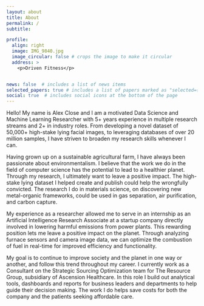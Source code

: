 ```yaml
---
layout: about
title: About
permalink: /
subtitle: 

profile:
  align: right
  image: IMG_9840.jpg
  image_circular: false # crops the image to make it circular
  address: >
    <p>Driven Fitness</p>


news: false  # includes a list of news items
selected_papers: true # includes a list of papers marked as "selected={true}"
social: true  # includes social icons at the bottom of the page
---
```


Hello! My name is Alex Close and I am a motivated Data Science and Machine Learning Researcher with 5+ years experience in multiple research streams and 2+ in industry roles. From developing a novel dataset of 50,000+ high-stake lying facial images, to leveraging databases of over 20 million samples, I have striven to broaden my research skills whenever I can.

Having grown up on a sustainable agricultural farm, I have always been passionate about environmentalism. I believe that the work we do in the field of computer science has the potential to lead to a healthier planet. Through my research, I ultimately want to leave a positive impact. The high-stake lying dataset I helped create and publish could help the wrongfully convicted. The research I do in materials science, on discovering new metal-organic frameworks, could be used in gas separation, air purification, and carbon capture.

My experience as a researcher allowed me to serve in an internship as an Artificial Intelligence Research Associate at a startup company directly involved in lowering harmful emissions from power plants. This rewarding position lets me leave a positive impact on the planet. Through analyzing furnace sensors and camera image data, we can optimize the combustion of fuel in real-time for improved efficiency and functionality.

My goal is to continue to improve society and the planet in one way or another, and follow this trend throughout my career. I currently work as a Consultant on the Strategic Sourcing Optimization team for The Resource Group, subsidiary of Ascension Healthcare. In this role I build out analytical tools, dashboards and reports for business leaders and departments to help guide their decision making. The work I do helps save costs for both the company and the patients seeking affordable care.
